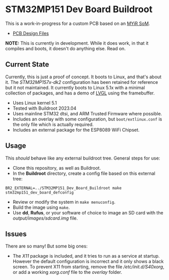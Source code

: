 # STM32MP151 Dev Board Buildroot
This is a work-in-progress for a custom PCB based on an [MYiR SoM](https://www.myirtech.com/list.asp?id=658).
* [PCB Design Files](https://github.com/BasicCode/STM32MP151_Dev_Board_PCB)
  
**NOTE:** This is currently in development. While it does work, in that it compiles and boots, it doesn't do anything else. Read on.

## Current State
Currently, this is just a proof of concept. It boots to Linux, and that's about it. The *STM32MP157x-dk2* configuration has been retained for reference but it not maintained. It currently boots to Linux 5.1x with a minimal collection of packages, and has a demo of [LVGL](https://github.com/lvgl/lv_port_linux_frame_buffer) using the framebuffer.
* Uses Linux kernel 5.1
* Tested with Buildroot 2023.04
* Uses mainline STM32 dtsi, and ARM Trusted Firmware where possible.
* Includes an overlay with some configuration, but ```boot/extlinux.conf``` is the only file which is actually required.
* Includes an external package for the ESP8089 WiFi Chipset.

## Usage
This *should* behave like any external buildroot tree. General steps for use:
* Clone this repository, as well as Buildroot.
* In the **Buildroot** directory, create a config file based on this external tree:
```
BR2_EXTERNAL=../STM32MP151_Dev_Board_Buildroot make stm32mp151_dev_board_defconfig
```
* Review or modify the system in ```make menuconfig```.
* Build the image using ```make```.
* Use **dd**, **Rufus**, or your software of choice to image an SD card with the *output/images/sdcard.img* file.

## Issues
There are so many! But some big ones:
* The *X11* package is included, and it tries to run as a service at startup. However the default configuration is incorrect and it only shows a black screen. To prevent X11 from starting, remove the file */etc/init.d/S40xorg*, or add a working *xorg.conf* file to the *overlay* folder.